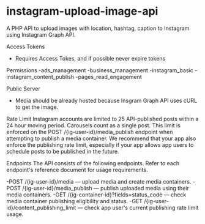 # instagram-upload-image-api
A PHP API to upload images with location, hashtag, caption to Instagram using Instagram Graph API.


Access Tokens
- Requires Access Tokes, and if possible never expire tokens

Permissions
-ads_management
-business_management
-instagram_basic
-instagram_content_publish
-pages_read_engagement

Public Server
- Media should be already hosted because Insgram Graph API uses cURL to get the image.


Rate Limit
Instagram accounts are limited to 25 API-published posts within a 24 hour moving period. Carousels count as a single post. This limit is enforced on the POST /{ig-user-id}/media_publish endpoint when attempting to publish a media container. We recommend that your app also enforce the publishing rate limit, especially if your app allows app users to schedule posts to be published in the future.


Endpoints
The API consists of the following endpoints. Refer to each endpoint's reference document for usage requirements.

-POST /{ig-user-id}/media — upload media and create media containers.
-POST /{ig-user-id}/media_publish — publish uploaded media using their media containers.
-GET /{ig-container-id}?fields=status_code — check media container publishing eligibility and status.
-GET /{ig-user-id}/content_publishing_limit — check app user's current publishing rate limit usage.